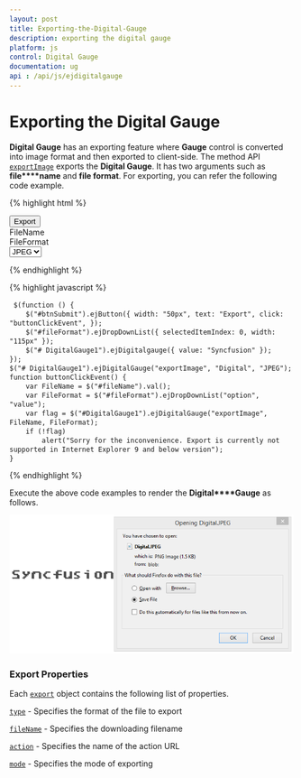 ```yaml
---
layout: post
title: Exporting-the-Digital-Gauge
description: exporting the digital gauge
platform: js
control: Digital Gauge
documentation: ug
api : /api/js/ejdigitalgauge
---
```


# Exporting the Digital Gauge

**Digital Gauge** has an exporting feature where **Gauge** control is converted into image format and then exported to client-side. The method API [`exportImage`](../api/ejdigitalgauge#methods:exportimage) exports the **Digital Gauge**. It has two arguments such as **file****name** and **file format**. For exporting, you can refer the following code example.

{% highlight html %}

<div id="DigitalGauge1"></div>
<button id="btnSubmit">Export</button>
<div id=" fileName ">FileName </div>
<div id=" fileFormat ">FileFormat </div>
<select id="fileFormat">
    <option value="JPEG">JPEG</option>
    <option value="PNG">PNG</option>
</select>

{% endhighlight %}

{% highlight javascript %}

     $(function () {
        $("#btnSubmit").ejButton({ width: "50px", text: "Export", click: "buttonClickEvent", });
        $("#fileFormat").ejDropDownList({ selectedItemIndex: 0, width: "115px" });
        $("# DigitalGauge1").ejDigitalgauge({ value: "Syncfusion" });
    });
    $("# DigitalGauge1").ejDigitalGauge("exportImage", "Digital", "JPEG");
    function buttonClickEvent() {
        var FileName = $("#fileName").val();
        var FileFormat = $("#fileFormat").ejDropDownList("option", "value");
        var flag = $("#DigitalGauge1").ejDigitalGauge("exportImage", FileName, FileFormat);
        if (!flag)
            alert("Sorry for the inconvenience. Export is currently not supported in Internet Explorer 9 and below version");
    }


{% endhighlight %}

Execute the above code examples to render the **Digital****Gauge** as follows.

![](/js/DigitalGauge/Exporting-the-Digital-Gauge_images/Exporting-the-Digital-Gauge_img1.png)

### Export Properties

Each [`export`](../api/ejdigitalgauge#members:exportsettings-type) object contains the following list of properties.

[`type`](../api/ejdigitalgauge#members:exportsettings-type) - Specifies the format of the file to export

[`fileName`](../api/ejdigitalgauge#members:exportsettings-filename) - Specifies the downloading filename 

[`action`](../api/ejdigitalgauge#members:exportsettings-action) - Specifies the name of the action URL 

[`mode`](../api/ejdigitalgauge#members:exportsettings-mode) - Specifies the mode of exporting

